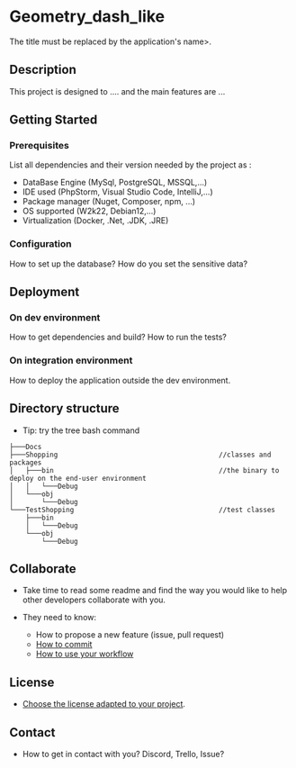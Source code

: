 # Geometry_dash_like

The title must be replaced by the application's name>.

## Description

This project is designed to .... and the main features are ...

## Getting Started

### Prerequisites

List all dependencies and their version needed by the project as :

* DataBase Engine (MySql, PostgreSQL, MSSQL,...)
* IDE used (PhpStorm, Visual Studio Code, IntelliJ,...)
* Package manager (Nuget, Composer, npm, ...)
* OS supported (W2k22, Debian12,...)
* Virtualization (Docker, .Net, .JDK, .JRE)

### Configuration

How to set up the database?
How do you set the sensitive data?

## Deployment

### On dev environment

How to get dependencies and build?
How to run the tests?

### On integration environment

How to deploy the application outside the dev environment.

## Directory structure

* Tip: try the tree bash command

```shell
├───Docs
├───Shopping                                        //classes and packages
│   ├───bin                                         //the binary to deploy on the end-user environment
│   │   └───Debug
│   └───obj
│       └───Debug                                   
└───TestShopping                                    //test classes
    ├───bin
    │   └───Debug
    └───obj
        └───Debug
```

## Collaborate

* Take time to read some readme and find the way you would like to help other developers collaborate with you.

* They need to know:
  * How to propose a new feature (issue, pull request)
  * [How to commit](https://www.conventionalcommits.org/en/v1.0.0/)
  * [How to use your workflow](https://nvie.com/posts/a-successful-git-branching-model/)

## License

* [Choose the license adapted to your project](https://docs.github.com/en/repositories/managing-your-repositorys-settings-and-features/customizing-your-repository/licensing-a-repository).

## Contact

* How to get in contact with you? Discord, Trello, Issue?
